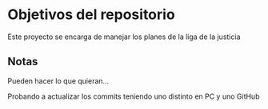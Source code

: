 # Objetivos del repositorio

Este proyecto se encarga de manejar los planes de la liga de la justicia


## Notas
Pueden hacer lo que quieran...

Probando a actualizar los commits teniendo uno distinto en PC y uno GitHub